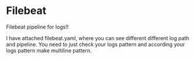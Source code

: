 # Filebeat
Filebeat pipeline for logs!!

I have attached filebeat.yaml, where you can see different different log path and pipeline. You need to just check your logs pattern and according your logs pattern make multiline pattern.  
